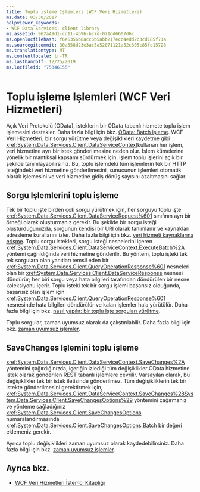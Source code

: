 ```yaml
---
title: Toplu işleme Işlemleri (WCF Veri Hizmetleri)
ms.date: 03/30/2017
helpviewer_keywords:
- WCF Data Services, client library
ms.assetid: 962a49d1-cc11-4b96-bc7d-071dd6607d6c
ms.openlocfilehash: f6e6356b8acc6b5abb217ecc4edd2c3cd185f71a
ms.sourcegitcommit: 30a558d23e3ac5a52071121a52c305c85fe15726
ms.translationtype: MT
ms.contentlocale: tr-TR
ms.lasthandoff: 12/25/2019
ms.locfileid: "75346155"
---
```

# <a name="batching-operations-wcf-data-services"></a>Toplu işleme Işlemleri (WCF Veri Hizmetleri)
Açık Veri Protokolü (OData), isteklerin bir OData tabanlı hizmete toplu işlem işlemesini destekler. Daha fazla bilgi için bkz. [OData: Batch işleme](https://www.odata.org/documentation/odata-version-2-0/batch-processing/). WCF Veri Hizmetleri, bir sorgu yürütme veya değişiklikleri kaydetme gibi <xref:System.Data.Services.Client.DataServiceContext>kullanan her işlem, veri hizmetine ayrı bir istek gönderilmesine neden olur. İşlem kümelerine yönelik bir mantıksal kapsamı sürdürmek için, işlem toplu işlerini açık bir şekilde tanımlayabilirsiniz. Bu, toplu işlemdeki tüm işlemlerin tek bir HTTP isteğindeki veri hizmetine gönderilmesini, sunucunun işlemleri otomatik olarak işlemesini ve veri hizmetine gidiş dönüş sayısını azaltmasını sağlar.  
  
## <a name="batching-query-operations"></a>Sorgu Işlemlerini toplu işleme  
 Tek bir toplu işte birden çok sorgu yürütmek için, her sorguyu toplu işte <xref:System.Data.Services.Client.DataServiceRequest%601> sınıfının ayrı bir örneği olarak oluşturmanız gerekir. Bu şekilde bir sorgu isteği oluşturduğunuzda, sorgunun kendisi bir URI olarak tanımlanır ve kaynakları adresleme kurallarını izler. Daha fazla bilgi için bkz. [veri hizmeti kaynaklarına erişme](accessing-data-service-resources-wcf-data-services.md). Toplu sorgu istekleri, sorgu isteği nesnelerini içeren <xref:System.Data.Services.Client.DataServiceContext.ExecuteBatch%2A> yöntemi çağrıldığında veri hizmetine gönderilir. Bu yöntem, toplu işteki tek tek sorgulara olan yanıtları temsil eden bir <xref:System.Data.Services.Client.QueryOperationResponse%601> nesneleri olan bir <xref:System.Data.Services.Client.DataServiceResponse> nesnesi döndürür; her biri sorgu veya hata bilgileri tarafından döndürülen bir nesne koleksiyonu içerir. Toplu işteki tek bir sorgu işlemi başarısız olduğunda, başarısız olan işlem için <xref:System.Data.Services.Client.QueryOperationResponse%601> nesnesinde hata bilgileri döndürülür ve kalan işlemler hala yürütülür. Daha fazla bilgi için bkz. [nasıl yapılır: bir toplu Işte sorguları yürütme](how-to-execute-queries-in-a-batch-wcf-data-services.md).  
  
 Toplu sorgular, zaman uyumsuz olarak da çalıştırılabilir. Daha fazla bilgi için bkz. [zaman uyumsuz işlemler](asynchronous-operations-wcf-data-services.md).  
  
## <a name="batching-the-savechanges-operation"></a>SaveChanges Işlemini toplu işleme  
 <xref:System.Data.Services.Client.DataServiceContext.SaveChanges%2A> yöntemini çağırdığınızda, içeriğin izlediği tüm değişiklikler OData hizmetine istek olarak gönderilen REST tabanlı işlemlere çevrilir. Varsayılan olarak, bu değişiklikler tek bir istek iletisinde gönderilmez. Tüm değişikliklerin tek bir istekte gönderilmesini gerektirmek için, <xref:System.Data.Services.Client.DataServiceContext.SaveChanges%28System.Data.Services.Client.SaveChangesOptions%29> yöntemini çağırmanız ve yönteme sağladığınız <xref:System.Data.Services.Client.SaveChangesOptions> numaralandırmasında <xref:System.Data.Services.Client.SaveChangesOptions.Batch> bir değeri eklemeniz gerekir.  
  
 Ayrıca toplu değişiklikleri zaman uyumsuz olarak kaydedebilirsiniz. Daha fazla bilgi için bkz. [zaman uyumsuz işlemler](asynchronous-operations-wcf-data-services.md).  
  
## <a name="see-also"></a>Ayrıca bkz.

- [WCF Veri Hizmetleri İstemci Kitaplığı](wcf-data-services-client-library.md)
